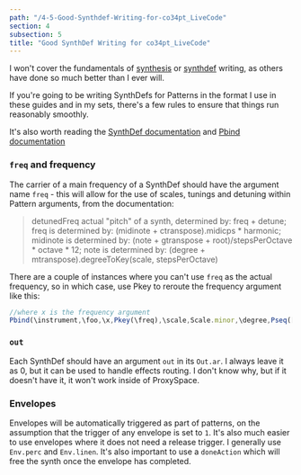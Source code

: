 ```yaml
---
path: "/4-5-Good-Synthdef-Writing-for-co34pt_LiveCode"
section: 4
subsection: 5
title: "Good SynthDef Writing for co34pt_LiveCode"
---
```


I won't cover the fundamentals of [synthesis](http://sonicbloom.net/en/63-in-depth-synthesis-tutorials-by-sound-on-sound/) or [synthdef](http://danielnouri.org/docs/SuperColliderHelp/Tutorials/Getting-Started/SynthDefs%20and%20Synths.html) writing, as others have done so much better than I ever will.

If you're going to be writing SynthDefs for Patterns in the format I use in these guides and in my sets, there's a few rules to ensure that things run reasonably smoothly.

It's also worth reading the [SynthDef documentation](http://doc.sccode.org/Classes/SynthDef.html) and [Pbind documentation](http://doc.sccode.org/Classes/Pbind.html)

### `freq` and frequency

The carrier of a main frequency of a SynthDef should have the argument name `freq` - this will allow for the use of scales, tunings and detuning within Pattern arguments, from the documentation:

> detunedFreq
> actual "pitch" of a synth, determined by:
> freq + detune;
> freq is determined by:
> (midinote + ctranspose).midicps * harmonic;
> midinote is determined by:
> (note + gtranspose + root)/stepsPerOctave * octave * 12;
> note is determined by:
> (degree + mtranspose).degreeToKey(scale, stepsPerOctave)

There are a couple of instances where you can't use `freq` as the actual frequency, so in which case, use Pkey to reroute the frequency argument like this:

```javascript
//where x is the frequency argument
Pbind(\instrument,\foo,\x,Pkey(\freq),\scale,Scale.minor,\degree,Pseq([4,5,6],inf))
```

### `out`

Each SynthDef should have an argument `out` in its `Out.ar`. I always leave it as 0, but it can be used to handle effects routing. I don't know why, but if it doesn't have it, it won't work inside of ProxySpace.

### Envelopes

Envelopes will be automatically triggered as part of patterns, on the assumption that the trigger of any envelope is set to `1`. It's also much easier to use envelopes where it does not need a release trigger. I generally use `Env.perc` and `Env.linen`. It's also important to use a `doneAction` which will free the synth once the envelope has completed.
